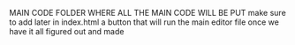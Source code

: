 MAIN CODE FOLDER
WHERE ALL THE MAIN CODE WILL BE PUT
make sure to add later in index.html a button that will run the main editor file once we have it all figured out and made